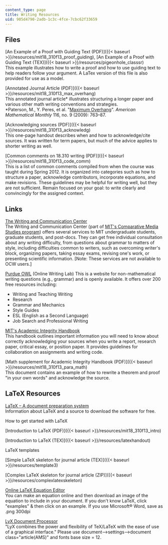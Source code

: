 ```yaml
---
content_type: page
title: Writing Resources
uid: 905d4790-2adb-1c3c-4fce-7cbc62f33659
---
```


Files
-----

[An Example of a Proof with Guiding Text (PDF)]({{< baseurl >}}/resources/mit18_310f13_proof_guiding), [An Example of a Proof with Guiding Text (TEX)]({{< baseurl >}}/resources/pigeonhole_classsr)  
This example illustrates how to write a proof and how to use guiding text to help readers follow your argument. A LaTex version of this file is also provided for use as a model.

[Annotated Journal Article (PDF)]({{< baseurl >}}/resources/mit18_310f13_max_overhang)  
This annotated journal article\* illustrates structuring a longer paper and various other math writing conventions and strategies.  
\*Paterson, M., Y. Peres, et al. "[Maximum Overhang](http://www.maa.org/programs/maa-awards/writing-awards/maximum-overhang)". _American Mathematical Monthly_ 116, no. 9 (2009): 763–87.

[Acknowledging sources (PDF)]({{< baseurl >}}/resources/mit18_310f13_acknowledg)  
This one-page handout describes when and how to acknowledge/cite sources. It was written for term papers, but much of the advice applies to shorter writing as well.

[Common comments on 18.310 writing (PDF)]({{< baseurl >}}/resources/mit18_310f13_code_comm)  
This is a list of common comments compiled from when the course was taught during Spring 2012. It is organized into categories such as how to structure a paper, acknowledge contributors, incorporate equations, and make revisions. These guidelines may be helpful for writing well, but they are not sufficient. Remain focused on your goal: to write clearly and convincingly for the assigned context.

Links
-----

[The Writing and Communication Center](http://cmsw.mit.edu/writing-and-communication-center/)  
The Writing and Communication Center (part of [MIT's Comparative Media Studies program](/courses/comparative-media-studies/)) offers several services to MIT undergraduate students, graduate students, and post-docs. They can get free individual consultation about any writing difficulty, from questions about grammar to matters of style, including difficulties common to writers, such as overcoming writer's block, organizing papers, taking essay exams, revising one's work, or presenting scientific information. \[Note: These services are not available to OCW users.\]

[Purdue OWL](http://owl.english.purdue.edu/) (Online Writing Lab) This is a website for non-mathematical writing questions (e.g., grammar) and is openly available. It offers over 200 free resources including:

*   Writing and Teaching Writing
*   Research
*   Grammar and Mechanics
*   Style Guides
*   ESL (English as a Second Language)
*   Job Search and Professional Writing

[MIT's Academic Integrity Handbook](http://integrity.mit.edu/)  
This handbook outlines important information you will need to know about correctly acknowledging your sources when you write a report, research paper, critical essay, or position paper. It provides guidelines for collaboration on assignments and writing code.

[Math supplement for Academic Integrity Handbook (PDF)]({{< baseurl >}}/resources/mit18_310f13_para_math)  
This document contains an example of how to rewrite a theorem and proof "in your own words" and acknowledge the source.

LaTeX Resources
---------------

[LaTeX – A document preparation system](http://www.latex-project.org/)  
Information about LaTeX and a source to download the software for free.

How to get started with LaTeX

[Introduction to LaTeX (PDF)]({{< baseurl >}}/resources/mit18_310f13_intro)

[Introduction to LaTeX (TEX)]({{< baseurl >}}/resources/latexhandout)

LaTeX templates

[Simple LaTeX skeleton for journal article (TEX)]({{< baseurl >}}/resources/template3)

[Complex LaTeX skeleton for journal article (ZIP)]({{< baseurl >}}/resources/complexlatexskeleton)

[Online LaTeX Equation Editor](http://www.codecogs.com/latex/eqneditor.php)  
You can make an equation online and then download an image of the equation to include in your document. If you don't know LaTeX, click "examples" & then click on an example. If you use Microsoft® Word, save as .png 300dpi

[LyX Document Processor](http://www.lyx.org/)  
"LyX combines the power and flexibility of TeX/LaTeX with the ease of use of a graphical interface." Please use document-->settings-->document class="article(AMS)" and fonts base size = 12.